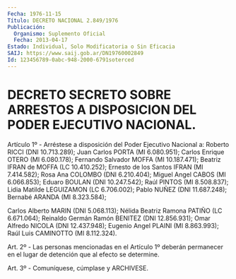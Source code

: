 ```yaml
---
Fecha: 1976-11-15
Título: DECRETO NACIONAL 2.849/1976
Publicación:
  Organismo: Suplemento Oficial
  Fecha: 2013-04-17
Estado: Individual, Solo Modificatoria o Sin Eficacia
SAIJ: https://www.saij.gob.ar/DN19760002849
Id: 123456789-0abc-948-2000-6791soterced
---
```

# DECRETO SECRETO SOBRE ARRESTOS A DISPOSICION DEL PODER EJECUTIVO NACIONAL.

<a id="1"></a>
Artículo 1º - Arréstese a disposición del Poder Ejecutivo Nacional a: Roberto RICCI (DNI 10.713.289); Juan Carlos PORTA (MI 6.080.951); Carlos Enrique OTERO (MI 6.080.178); Fernando Salvador MOFFA (MI 10.187.471); Beatriz IFRAN de MOFFA (LC 10.410.252); Ernesto de los Santos IFRAN (MI 7.414.582); Rosa Ana COLOMBO (DNI 6.210.404); Miguel Angel CABOS (MI 6.066.853); Eduaro BOULAN (DNI 10.247.542); Raúl PINTOS (MI 8.508.837); Lidia Matilde LEGUIZAMON (LC 6.706.002); Pablo NUÑEZ (DNI 11.687.248); Bernabé ARANDA (MI 8.323.584);

Carlos Alberto MARIN (DNI 5.068.113); Nélida Beatriz Ramona PATIÑO (LC 6.671.064); Reinaldo Germán Ramón BENITEZ (DNI 12.856.931); Omar Alfredo NICOLA (DNI 12.437.948); Eugenio Angel PLAINI (MI 8.863.993); Raúl Luis CAMINOTTO (MI 8.112.324).

<a id="2"></a>
Art. 2º - Las personas mencionadas en el Artículo 1º deberán permanecer en el lugar de detención que al efecto se determine.

<a id="3"></a>
Art. 3º - Comuníquese, cúmplase y ARCHIVESE.